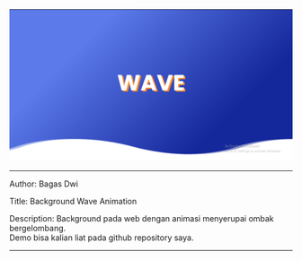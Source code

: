 <img src=screenshot.png>
<hr>
<p>Author: Bagas Dwi</p>

<p>Title: Background Wave Animation</p>

<p>Description: Background pada web dengan animasi menyerupai ombak bergelombang. <br>Demo bisa kalian liat pada github repository saya.</p>
<hr>